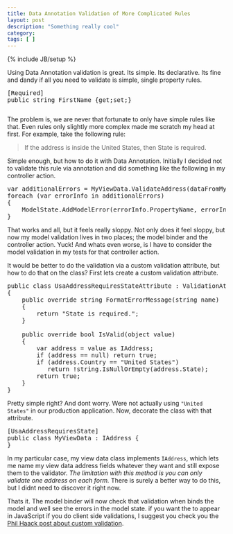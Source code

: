 ```yaml
---
title: Data Annotation Validation of More Complicated Rules
layout: post
description: "Something really cool"
category:
tags: [ ] 
---
```

{% include JB/setup %}



<p>Using Data Annotation validation is great. Its simple. Its declarative. Its fine and dandy if all you need to validate is simple, single property rules.</p>  <pre class="c#" name="code">[Required] 
public string FirstName {get;set;}<p></p></pre>

<p>The problem is, we are never that fortunate to only have simple rules like that. Even rules only slightly more complex made me scratch my head at first. For example, take the following rule:</p>

<blockquote>
  <p>If the address is inside the United States, then State is required.</p>
</blockquote>

<p>Simple enough, but how to do it with Data Annotation. Initially I decided not to validate this rule via annotation and did something like the following in my controller action.</p>

<pre class="c#" name="code">var additionalErrors = MyViewData.ValidateAddress(dataFromMyForm);
foreach (var errorInfo in additionalErrors)
{
    ModelState.AddModelError(errorInfo.PropertyName, errorInfo.ErrorMessage);
}</pre>

<p>That works and all, but it feels really sloppy. Not only does it feel sloppy, but now my model validation lives in two places; the model binder and the controller action. Yuck! And whats even worse, is I have to consider the model validation in my tests for that controller action. </p>

<p>It would be better to do the validation via a custom validation attribute, but how to do that on the class? First lets create a custom validation attribute.</p>

<pre class="c#" name="code">public class UsaAddressRequiresStateAttribute : ValidationAttribute
{
    public override string FormatErrorMessage(string name)
    {
        return &quot;State is required.&quot;;
    }

    public override bool IsValid(object value)
    {
        var address = value as IAddress;
        if (address == null) return true;
        if (address.Country == &quot;United States&quot;) 
           return !string.IsNullOrEmpty(address.State);
        return true;
    }
}</pre>

<p>Pretty simple right? And dont worry. Were not actually using <code>&quot;United States&quot;</code> in our production application. Now, decorate the class with that attribute.</p>

<pre class="c#" name="code">[UsaAddressRequiresState]
public class MyViewData : IAddress {
}</pre>

<p>In my particular case, my view data class implements <code>IAddress</code>, which lets me name my view data address fields whatever they want and still expose them to the validator. <em>The limitation with this method is you can only validate one address on each form.</em> There is surely a better way to do this, but I didnt need to discover it right now.</p>

<p>Thats it. The model binder will now check that validation when binds the model and well see the errors in the model state. if you want the to appear in JavaScript if you do client side validations, I suggest you check you the <a href="http://haacked.com/archive/2009/11/19/aspnetmvc2-custom-validation.aspx">Phil Haack post about custom validation</a>.</p>
